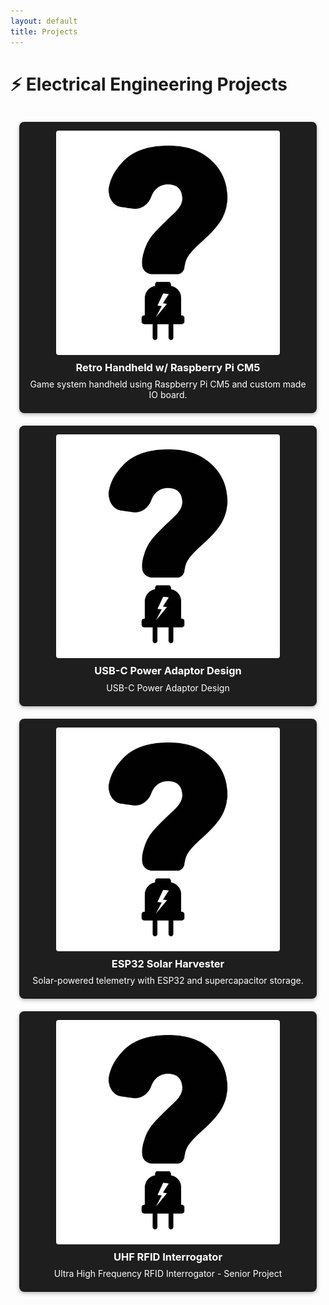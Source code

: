 ```yaml
---
layout: default
title: Projects
---
```


<style>
  
.project-grid {
  display: grid;
  grid-template-columns: repeat(auto-fit, minmax(250px, 1fr));
  gap: 20px;
  padding: 1em;
}

.project-card {
  background-color: #1e1e1e;
  padding: 1em;
  border-radius: 8px;
  color: white;
  text-align: center;
  text-decoration: none;
  box-shadow: 0 2px 6px rgba(0,0,0,0.3);
  transition: transform 0.2s, box-shadow 0.2s;
  display: block;
}

.project-card:hover {
  background-color: #2a2a2a;
  transform: scale(1.03);
  box-shadow: 0 4px 12px rgba(200,200,200,0.5);
}

.project-card img {
  width: 100%;
  height: auto;
  border-radius: 4px;
  margin-bottom: 10px;
}

.project-card h3,
.project-card p {
  color: white;
  margin: 0.5em 0;
}

.project-card * {
  color: white;
}

  
.project-card img {
  display: block;
  margin: 0 auto 10px auto;  /* centers the image horizontally */
  max-width: 80%;            /* optional: shrink slightly inside the card */
  height: auto;
  border-radius: 4px;
}

</style>

# ⚡ Electrical Engineering Projects

<div class="project-grid">

  <a href="/Projects/Retro_Handheld_w_Raspberry_CM5.html" class="project-card">
    <img src="/images/EE_Question.jpg" alt="Retro Handheld Design">
    <h3>Retro Handheld w/ Raspberry Pi CM5 </h3>
    <p>Game system handheld using Raspberry Pi CM5 and custom made IO board.</p>
  </a>

  <a href="/Projects/USB_C_Power_Adaptor.html" class="project-card">
    <img src="/images/EE_Question.jpg" alt="USB C Power Brick">
    <h3>USB-C Power Adaptor Design </h3>
    <p>USB-C Power Adaptor Design </p>
  </a>

  <a href="/Projects/Solar_Power_Conditioning.html" class="project-card">
    <img src="/images/EE_Question.jpg" alt="ESP32 Solar Harvester">
    <h3>ESP32 Solar Harvester</h3>
    <p>Solar-powered telemetry with ESP32 and supercapacitor storage.</p>
  </a>

  <a href="/Projects/UHF_RFID_Interrogator.html" class="project-card">
    <img src="/images/EE_Question.jpg" alt="USB C Power Brick">
    <h3>UHF RFID Interrogator </h3>
    <p>Ultra High Frequency RFID Interrogator - Senior Project </p>
  </a>

</div>

